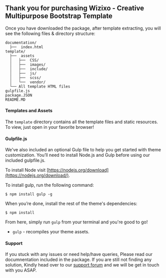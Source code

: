 ## Thank you for purchasing Wizixo - Creative Multipurpose Bootstrap Template ##

Once you have downloaded the package, after template extracting, you will see the following files & directory structure:

```
documentation/
  ├──  index.html 
template/
  ├──  assets
  │   ├──  CSS/
  │   ├──  images/
  │   ├──  include/
  │   ├──  js/
  │   ├──  scss/
  │   └──  vendor/
  └── All template HTML files
gulpfile.js
package.JSON
README.MD
```

#### Templates and Assets

The `template` directory contains all the template files and static resources. To view, just open in your favorite browser!

#### Gulpfile.js

We've also included an optional Gulp file to help you get started with theme customization. You’ll need to install Node.js and Gulp before using our included gulpfile.js.

To install Node visit [https://nodejs.org/download](https://nodejs.org/download/).

To install gulp, run the following command:

```
$ npm install gulp -g
```

When you’re done, install the rest of the theme's dependencies:

```
$ npm install
```

From here, simply run `gulp` from your terminal and you're good to go!

+ `gulp` - recompiles your theme assets.


#### Support

If you stuck with any issues or need help/have queries, Please read our documnentation included in the package. If you are still not finding any solution, Kindly head over to our [support forum](http://support.webestica.com) and we will be get in touch with you ASAP.
